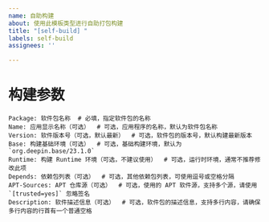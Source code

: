 ```yaml
---
name: 自助构建
about: 使用此模板类型进行自助打包构建
title: "[self-build] "
labels: self-build
assignees: ''

---
```


<!-- 请填写以下构建参数，`Package` 字段是必须提供的。请确保 `APT-Sources` 中列出的 APT 仓库包含指定的 `deb` 包，您可以使用 `apt-cache show "包名"` 查询包的详细信息以及其所在的 APT 仓库。 -->

<!-- 若需要调整参数，请直接编辑此issue，保存即触发构建 -->


# 构建参数

```package
Package: 软件包名称  # 必填，指定软件包的名称
Name: 应用显示名称（可选）  # 可选，应用程序的名称，默认为软件包名称
Version: 软件版本号（可选，默认最新）  # 可选，软件包的版本号，默认构建最新版本
Base: 构建基础环境（可选）  # 可选，基础构建环境，默认为 `org.deepin.base/23.1.0`
Runtime: 构建 Runtime 环境（可选，不建议使用）  # 可选，运行时环境，通常不推荐修改此项
Depends: 依赖包列表（可选）  # 可选，其他依赖包列表，可使用逗号或空格分隔
APT-Sources: APT 仓库源（可选）  # 可选，使用的 APT 软件源，支持多个源，请使用 `[trusted=yes]` 忽略签名
Description: 软件描述信息（可选）  # 可选，软件包的描述信息，支持多行内容，请确保多行内容的行首有一个普通空格
```


<!-- 示例模板：[GIMP](https://github.com/System233/linglong-killer-self-service/blob/main/tests/gimp.md) -->
